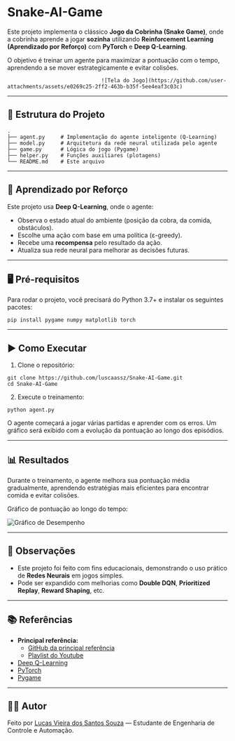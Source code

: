 # Snake-AI-Game

Este projeto implementa o clássico **Jogo da Cobrinha (Snake Game)**, onde a cobrinha aprende a jogar **sozinha** utilizando **Reinforcement Learning (Aprendizado por Reforço)** com **PyTorch** e **Deep Q-Learning**.

O objetivo é treinar um agente para maximizar a pontuação com o tempo, aprendendo a se mover estrategicamente e evitar colisões.

                                  ![Tela do Jogo](https://github.com/user-attachments/assets/e0269c25-2ff2-463b-b35f-5ee4eaf3c03c)

---

## 📁 Estrutura do Projeto

```
.
├── agent.py     # Implementação do agente inteligente (Q-Learning)
├── model.py     # Arquitetura da rede neural utilizada pelo agente
├── game.py      # Lógica do jogo (Pygame)
├── helper.py    # Funções auxiliares (plotagens)
└── README.md    # Este arquivo
```

---

## 🧠 Aprendizado por Reforço

Este projeto usa **Deep Q-Learning**, onde o agente:

- Observa o estado atual do ambiente (posição da cobra, da comida, obstáculos).
- Escolhe uma ação com base em uma política (ε-greedy).
- Recebe uma **recompensa** pelo resultado da ação.
- Atualiza sua rede neural para melhorar as decisões futuras.

---

## 🖥️ Pré-requisitos

Para rodar o projeto, você precisará do Python 3.7+ e instalar os seguintes pacotes:

```
pip install pygame numpy matplotlib torch
```

---

## ▶️ Como Executar

1. Clone o repositório:

```
git clone https://github.com/luscaassz/Snake-AI-Game.git
cd Snake-AI-Game
```

2. Execute o treinamento:

```
python agent.py
```

O agente começará a jogar várias partidas e aprender com os erros. Um gráfico será exibido com a evolução da pontuação ao longo dos episódios.

---

## 📊 Resultados

Durante o treinamento, o agente melhora sua pontuação média gradualmente, aprendendo estratégias mais eficientes para encontrar comida e evitar colisões.

Gráfico de pontuação ao longo do tempo:

![Gráfico de Desempenho](https://github.com/user-attachments/assets/ebc28b38-fe48-4916-8600-39afe45414fb)


---

## 📌 Observações

- Este projeto foi feito com fins educacionais, demonstrando o uso prático de **Redes Neurais** em jogos simples.
- Pode ser expandido com melhorias como **Double DQN**, **Prioritized Replay**, **Reward Shaping**, etc.

---

## 📚 Referências
- **Principal referência:**
    - [GitHub da principal referência](https://github.com/patrickloeber/snake-ai-pytorch)
    - [Playlist do Youtube](https://www.youtube.com/playlist?list=PLqnslRFeH2UrDh7vUmJ60YrmWd64mTTKV)
- [Deep Q-Learning](https://en.wikipedia.org/wiki/Q-learning)
- [PyTorch](https://pytorch.org/)
- [Pygame](https://www.pygame.org/)

---

## 🧑‍💻 Autor

Feito por [Lucas Vieira dos Santos Souza](https://github.com/luscaassz) — Estudante de Engenharia de Controle e Automação.
